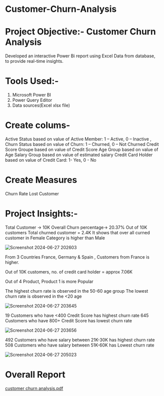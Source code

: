 # Customer-Churn-Analysis
# Project Objective:- Customer Churn Analysis
Developed an interactive Power Bi report using Excel Data from database, to provide real-time insights. 
# Tools Used:-
1. Microsoft Power BI
2. Power Query Editor
3. Data sources(Excel xlsx file)
# Create colums- 
Active Status based on value of  Active Member: 1 – Active, 0 – Inactive , 
Churn Status based on value of Churn:  1 – Churned, 0 – Not Churned
Credit Score Groupe based on value of Credit Score
Age Group based on value of Age
Salary Group based on value of estimated salary
Credit Card Holder based on value of Credit Card: 1- Yes, 0 - No
# Create Measures
Churn Rate
Lost Customer

# Project Insights:-
Total Customer -> 10K
Overall Churn percentage->  20.37%
Out of 10K customers Total churned customer  = 2.4K
It shows that over all curned customer in Female Category is higher than Male

![Screenshot 2024-06-27 202603](https://github.com/susmitagupta10/Customer-Churn-Analysis/assets/166834605/fa33e8cd-71a2-4a39-9000-92e146e15842)

From 3 Countries France, Germany & Spain , Customers from France is higher.

Out of 10K customers, no. of credit card holder = approx 7.06K

Out of 4 Product, Product 1 is more Popular

The highest churn rate is observed in the 50-60 age group
The lowest churn rate is observed in the <20 age

![Screenshot 2024-06-27 203645](https://github.com/susmitagupta10/Customer-Churn-Analysis/assets/166834605/e35a8266-7211-47e2-894f-f86e5d0320ae)

19 Customers who have <400 Credit Score has highest churn rate
645 Customers who have 800+ Credit Score has lowest churn rate

![Screenshot 2024-06-27 203656](https://github.com/susmitagupta10/Customer-Churn-Analysis/assets/166834605/dce7fb59-fa81-42da-a475-1edf525bee38)

492 Customers who have salary between 21K-30K has highest churn rate
508 Customers who have salary between 51K-60K has Lowest churn rate

![Screenshot 2024-06-27 205023](https://github.com/susmitagupta10/Customer-Churn-Analysis/assets/166834605/1a318b70-9f8a-48f8-b845-5155ed18d29d)

# Overall Report

[customer churn analysis.pdf](https://github.com/user-attachments/files/16015265/customer.churn.analysis.pdf)







